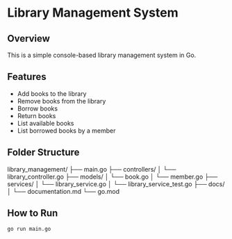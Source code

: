 # Library Management System

## Overview
This is a simple console-based library management system in Go.

## Features
- Add books to the library
- Remove books from the library
- Borrow books
- Return books
- List available books
- List borrowed books by a member

## Folder Structure
library_management/ ├── main.go ├── controllers/ │ └── library_controller.go ├── models/ │ └── book.go │ └── member.go ├── services/ │ └── library_service.go │ └── library_service_test.go ├── docs/ │ └── documentation.md └── go.mod

## How to Run
```sh
go run main.go

